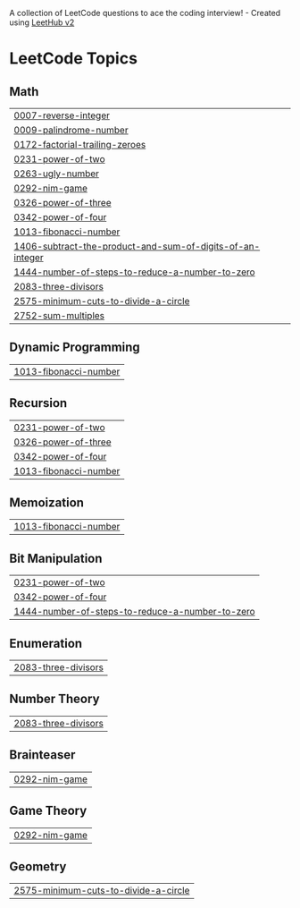A collection of LeetCode questions to ace the coding interview! - Created using [LeetHub v2](https://github.com/arunbhardwaj/LeetHub-2.0)
<!---LeetCode Topics Start-->
# LeetCode Topics
## Math
|  |
| ------- |
| [0007-reverse-integer](https://github.com/baargavi100/HackerRank-leetcode/tree/master/0007-reverse-integer) |
| [0009-palindrome-number](https://github.com/baargavi100/HackerRank-leetcode/tree/master/0009-palindrome-number) |
| [0172-factorial-trailing-zeroes](https://github.com/baargavi100/HackerRank-leetcode/tree/master/0172-factorial-trailing-zeroes) |
| [0231-power-of-two](https://github.com/baargavi100/HackerRank-leetcode/tree/master/0231-power-of-two) |
| [0263-ugly-number](https://github.com/baargavi100/HackerRank-leetcode/tree/master/0263-ugly-number) |
| [0292-nim-game](https://github.com/baargavi100/HackerRank-leetcode/tree/master/0292-nim-game) |
| [0326-power-of-three](https://github.com/baargavi100/HackerRank-leetcode/tree/master/0326-power-of-three) |
| [0342-power-of-four](https://github.com/baargavi100/HackerRank-leetcode/tree/master/0342-power-of-four) |
| [1013-fibonacci-number](https://github.com/baargavi100/HackerRank-leetcode/tree/master/1013-fibonacci-number) |
| [1406-subtract-the-product-and-sum-of-digits-of-an-integer](https://github.com/baargavi100/HackerRank-leetcode/tree/master/1406-subtract-the-product-and-sum-of-digits-of-an-integer) |
| [1444-number-of-steps-to-reduce-a-number-to-zero](https://github.com/baargavi100/HackerRank-leetcode/tree/master/1444-number-of-steps-to-reduce-a-number-to-zero) |
| [2083-three-divisors](https://github.com/baargavi100/HackerRank-leetcode/tree/master/2083-three-divisors) |
| [2575-minimum-cuts-to-divide-a-circle](https://github.com/baargavi100/HackerRank-leetcode/tree/master/2575-minimum-cuts-to-divide-a-circle) |
| [2752-sum-multiples](https://github.com/baargavi100/HackerRank-leetcode/tree/master/2752-sum-multiples) |
## Dynamic Programming
|  |
| ------- |
| [1013-fibonacci-number](https://github.com/baargavi100/HackerRank-leetcode/tree/master/1013-fibonacci-number) |
## Recursion
|  |
| ------- |
| [0231-power-of-two](https://github.com/baargavi100/HackerRank-leetcode/tree/master/0231-power-of-two) |
| [0326-power-of-three](https://github.com/baargavi100/HackerRank-leetcode/tree/master/0326-power-of-three) |
| [0342-power-of-four](https://github.com/baargavi100/HackerRank-leetcode/tree/master/0342-power-of-four) |
| [1013-fibonacci-number](https://github.com/baargavi100/HackerRank-leetcode/tree/master/1013-fibonacci-number) |
## Memoization
|  |
| ------- |
| [1013-fibonacci-number](https://github.com/baargavi100/HackerRank-leetcode/tree/master/1013-fibonacci-number) |
## Bit Manipulation
|  |
| ------- |
| [0231-power-of-two](https://github.com/baargavi100/HackerRank-leetcode/tree/master/0231-power-of-two) |
| [0342-power-of-four](https://github.com/baargavi100/HackerRank-leetcode/tree/master/0342-power-of-four) |
| [1444-number-of-steps-to-reduce-a-number-to-zero](https://github.com/baargavi100/HackerRank-leetcode/tree/master/1444-number-of-steps-to-reduce-a-number-to-zero) |
## Enumeration
|  |
| ------- |
| [2083-three-divisors](https://github.com/baargavi100/HackerRank-leetcode/tree/master/2083-three-divisors) |
## Number Theory
|  |
| ------- |
| [2083-three-divisors](https://github.com/baargavi100/HackerRank-leetcode/tree/master/2083-three-divisors) |
## Brainteaser
|  |
| ------- |
| [0292-nim-game](https://github.com/baargavi100/HackerRank-leetcode/tree/master/0292-nim-game) |
## Game Theory
|  |
| ------- |
| [0292-nim-game](https://github.com/baargavi100/HackerRank-leetcode/tree/master/0292-nim-game) |
## Geometry
|  |
| ------- |
| [2575-minimum-cuts-to-divide-a-circle](https://github.com/baargavi100/HackerRank-leetcode/tree/master/2575-minimum-cuts-to-divide-a-circle) |
<!---LeetCode Topics End-->